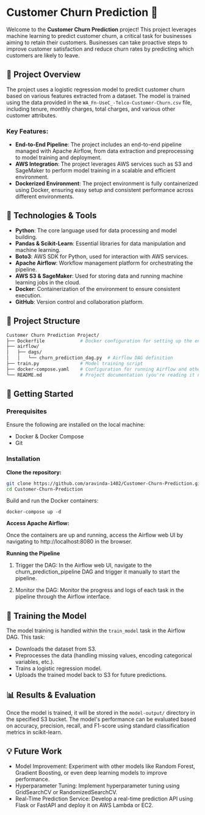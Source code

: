 # Customer Churn Prediction 🚀

Welcome to the **Customer Churn Prediction** project! This project leverages machine learning to predict customer churn, a critical task for businesses aiming to retain their customers. Businesses can take proactive steps to improve customer satisfaction and reduce churn rates by predicting which customers are likely to leave.

## 🌟 Project Overview

The project uses a logistic regression model to predict customer churn based on various features extracted from a dataset. The model is trained using the data provided in the `WA_Fn-UseC_-Telco-Customer-Churn.csv` file, including tenure, monthly charges, total charges, and various other customer attributes.

### Key Features:
- **End-to-End Pipeline**: The project includes an end-to-end pipeline managed with Apache Airflow, from data extraction and preprocessing to model training and deployment.
- **AWS Integration**: The project leverages AWS services such as S3 and SageMaker to perform model training in a scalable and efficient environment.
- **Dockerized Environment**: The project environment is fully containerized using Docker, ensuring easy setup and consistent performance across different environments.

## 🔧 Technologies & Tools

- **Python**: The core language used for data processing and model building.
- **Pandas & Scikit-Learn**: Essential libraries for data manipulation and machine learning.
- **Boto3**: AWS SDK for Python, used for interaction with AWS services.
- **Apache Airflow**: Workflow management platform for orchestrating the pipeline.
- **AWS S3 & SageMaker**: Used for storing data and running machine learning jobs in the cloud.
- **Docker**: Containerization of the environment to ensure consistent execution.
- **GitHub**: Version control and collaboration platform.

## 📁 Project Structure

```bash
Customer Churn Prediction Project/
├── Dockerfile             # Docker configuration for setting up the environment
├── airflow/
│   ├── dags/
│   │   └── churn_prediction_dag.py  # Airflow DAG definition
├── train.py               # Model training script
├── docker-compose.yaml    # Configuration for running Airflow and other services
└── README.md              # Project documentation (you're reading it now!)
```
## 🚀 Getting Started

### Prerequisites

Ensure the following are installed on the local machine:

- Docker & Docker Compose
- Git

### Installation

**Clone the repository:**

```bash
git clone https://github.com/aravinda-1402/Customer-Churn-Prediction.git
cd Customer-Churn-Prediction
```
Build and run the Docker containers:
```
docker-compose up -d
```

**Access Apache Airflow:**

Once the containers are up and running, access the Airflow web UI by navigating to http://localhost:8080 in the browser.

**Running the Pipeline**
1. Trigger the DAG: In the Airflow web UI, navigate to the churn_prediction_pipeline DAG and trigger it manually to start the pipeline.

2. Monitor the DAG: Monitor the progress and logs of each task in the pipeline through the Airflow interface.

## 🧠 Training the Model
The model training is handled within the `train_model` task in the Airflow DAG. This task:

* Downloads the dataset from S3.
* Preprocesses the data (handling missing values, encoding categorical variables, etc.).
* Trains a logistic regression model.
* Uploads the trained model back to S3 for future predictions.

## 📊 Results & Evaluation
Once the model is trained, it will be stored in the `model-output/` directory in the specified S3 bucket. The model's performance can be evaluated based on accuracy, precision, recall, and F1-score using standard classification metrics in scikit-learn.

## 💡 Future Work
* Model Improvement: Experiment with other models like Random Forest, Gradient Boosting, or even deep learning models to improve performance.
* Hyperparameter Tuning: Implement hyperparameter tuning using GridSearchCV or RandomizedSearchCV.
* Real-Time Prediction Service: Develop a real-time prediction API using Flask or FastAPI and deploy it on AWS Lambda or EC2.
